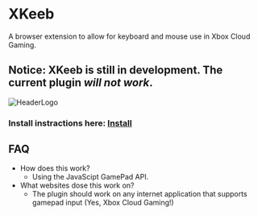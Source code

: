 # XKeeb
A browser extension to allow for keyboard and mouse use in Xbox Cloud Gaming.

## Notice: XKeeb is still in development. The current plugin *will not work*.

![HeaderLogo](https://github.com/perryMELENOHRST/XKeeb/assets/84308737/a68e3213-a787-4644-a31e-037b1f40f6dc)
### Install instractions here: [Install](https://github.com/perryMELENOHRST/XKeeb/wiki/Install) 

## FAQ
- How does this work?
  - Using the JavaScipt GamePad API.
- What websites dose this work on?
  - The plugin should work on any internet application that supports gamepad input (Yes, Xbox Cloud Gaming!)
  
